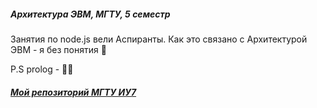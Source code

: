 ##### Архитектура ЭВМ, МГТУ, 5 семестр

Занятия по node.js вели Аспиранты. Как это связано с Архитектурой ЭВМ - я без понятия 🤔 

P.S prolog - 💩🖕

##### [Мой репозиторий МГТУ ИУ7](https://github.com/kymblc1337/BMSTU_IU7)
